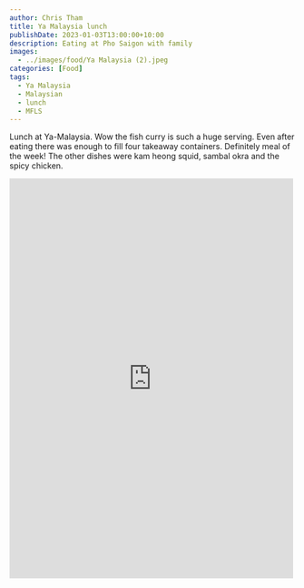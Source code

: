 ```yaml
---
author: Chris Tham
title: Ya Malaysia lunch
publishDate: 2023-01-03T13:00:00+10:00
description: Eating at Pho Saigon with family
images:
  - ../images/food/Ya Malaysia (2).jpeg
categories: [Food]
tags:
  - Ya Malaysia
  - Malaysian
  - lunch
  - MFLS
---
```


Lunch at Ya-Malaysia. Wow the fish curry is such a huge serving. Even after eating there was enough to fill four takeaway containers. Definitely meal of the week! The other dishes were kam heong squid, sambal okra and the spicy chicken.

<iframe src="https://www.facebook.com/plugins/post.php?href=https%3A%2F%2Fwww.facebook.com%2Fchris1.tham%2Fposts%2Fpfbid0u3SFQ2bDt3S66WSGP3dhQKMyThbQRg8u4HfWZqsy4di5gRDQA8wzYgej1Ptx9i2El&show_text=true&width=500" width="500" height="703" style="border:none;overflow:hidden" scrolling="no" frameborder="0" allowfullscreen="true" allow="autoplay; clipboard-write; encrypted-media; picture-in-picture; web-share"></iframe>
